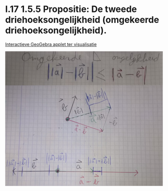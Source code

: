 # I.17 1.5.5 Propositie: De tweede driehoeksongelijkheid (omgekeerde driehoeksongelijkheid).

[Interactieve GeoGebra applet ter visualisatie](https://www.geogebra.org/3d/wwzv3uzz)


![De inverse driehoeksongelijkheid](I.17%201.5.5%20Propositie-crop.jpg)

